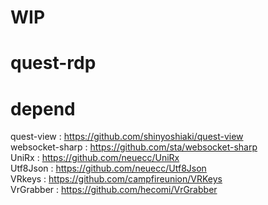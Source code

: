 # WIP

# quest-rdp

# depend
quest-view : https://github.com/shinyoshiaki/quest-view  
websocket-sharp : https://github.com/sta/websocket-sharp  
UniRx : https://github.com/neuecc/UniRx  
Utf8Json : https://github.com/neuecc/Utf8Json  
VRkeys : https://github.com/campfireunion/VRKeys  
VrGrabber : https://github.com/hecomi/VrGrabber
